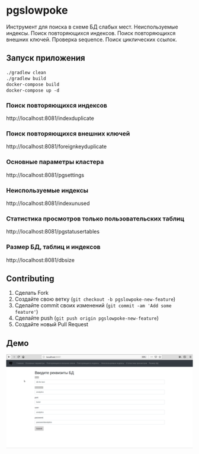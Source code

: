 # pgslowpoke
  Инструмент для поиска в схеме БД слабых мест. 
  Неиспользуемые индексы. 
  Поиск повторяющихся индексов. 
  Поиск повторяющихся внешних ключей. 
  Проверка sequence.
  Поиск циклических ссылок.
  
## Запуск приложения
```
./gradlew clean
./gradlew build
docker-compose build
docker-compose up -d
```


###  Поиск повторяющихся индексов
http://localhost:8081/indexduplicate

###  Поиск повторяющихся внешних ключей
http://localhost:8081/foreignkeyduplicate

### Основные параметры кластера
http://localhost:8081/pgsettings

### Неиспользуемые индексы
http://localhost:8081/indexunused

### Статистика просмотров только пользовательских таблиц
http://localhost:8081/pgstatusertables

### Размер БД, таблиц и индексов
http://localhost:8081/dbsize

## Contributing

1. Сделать Fork
2. Создайте свою ветку (`git checkout -b pgslowpoke-new-feature`)
3. Сделайте commit своих изменений  (`git commit -am 'Add some feature'`)
4. Сделайте push (`git push origin pgslowpoke-new-feature`)
5. Создайте новый Pull Request

## Демо

![](demo.gif)